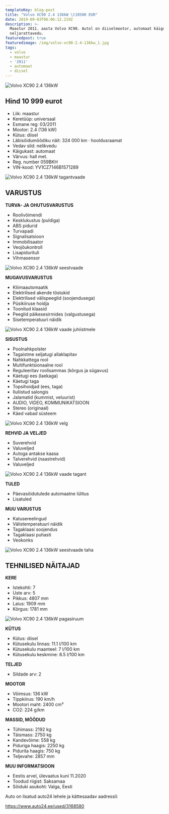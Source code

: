 ```yaml
---
templateKey: blog-post
title: "Volvo XC90 2.4 136kW \t10500 EUR"
date: 2019-09-03T06:06:12.219Z
description: >-
  Maastur 2011. aasta Volvo XC90. Autol on diiselmootor, automaat käigukast ja
  neljarattavedu.
featuredpost: true
featuredimage: /img/volvo-xc90-2.4-136kw_1.jpg
tags:
  - volvo
  - maastur
  - '2011'
  - automaat
  - diisel
---
```

![Volvo XC90 2.4 136kW](/img/volvo-xc90-2.4-136kw_1.jpg "Volvo XC90 2.4 136kW")

## Hind 10 999 eurot

* Liik:	maastur
* Keretüüp:	universaal
* Esmane reg:	03/2011
* Mootor:	2.4 (136 kW)
* Kütus:	diisel
* Läbisõidumõõdiku näit:	324 000 km · hooldusraamat
* Vedav sild:	nelikvedu
* Käigukast:	automaat
* Värvus:	hall met.
* Reg. number	059BKH
* VIN-kood:	YV1CZ7146B1571289

![Volvo XC90 2.4 136kW tagantvaade](/img/volvo-xc90-2.4-136kw_2.jpg "Volvo XC90 2.4 136kW tagantvaade")

## VARUSTUS

**TURVA- JA OHUTUSVARUSTUS**

* Roolivõimendi
* Kesklukustus (puldiga)
* ABS pidurid
* Turvapadi
* Signalisatsioon
* Immobilisaator
* Veojõukontroll
* Lisapidurituli
* Vihmasensor

![Volvo XC90 2.4 136kW seestvaade](/img/volvo-xc90-2.4-136kw_3.jpg "Volvo XC90 2.4 136kW seestvaade")

**MUGAVUSVARUSTUS**

* Kliimaautomaatik
* Elektrilised akende tõstukid
* Elektrilised välispeeglid (soojendusega)
* Püsikiiruse hoidja
* Toonitud klaasid
* Peeglid päikesesirmides (valgustusega)
* Sisetemperatuuri näidik

![Volvo XC90 2.4 136kW vaade juhiistmele](/img/volvo-xc90-2.4-136kw_6.jpg "Volvo XC90 2.4 136kW vaade juhiistmele")

**SISUSTUS**

* Poolnahkpolster
* Tagaistme seljatugi allaklapitav
* Nahkkattega rool
* Multifunktsionaalne rool
* Reguleeritav roolisammas (kõrgus ja sügavus)
* Käetugi ees (laekaga)
* Käetugi taga
* Topsihoidjad (ees, taga)
* Iluliistud salongis
* Jalamatid (kummist, veluurist)
* AUDIO, VIDEO, KOMMUNIKATSIOON
* Stereo (originaal)
* Käed vabad süsteem

![Volvo XC90 2.4 136kW velg](/img/volvo-xc90-2.4-136kw_4.jpg "Volvo XC90 2.4 136kW velg")

**REHVID JA VELJED**

* Suverehvid
* Valuveljed
* Autoga antakse kaasa
* Talverehvid (naastrehvid)
* Valuveljed

![Volvo XC90 2.4 136kW vaade tagant](/img/volvo-xc90-2.4-136kw_5.jpg "Volvo XC90 2.4 136kW vaade tagant")

**TULED**

* Päevasõidutulede automaatne lülitus
* Lisatuled

**MUU VARUSTUS**

* Katusereelingud
* Välistemperatuuri näidik
* Tagaklaasi soojendus
* Tagaklaasi puhasti
* Veokonks

![Volvo XC90 2.4 136kW seestvaade taha](/img/volvo-xc90-2.4-136kw_7.jpg "Volvo XC90 2.4 136kW seestvaade taha")

## TEHNILISED NÄITAJAD

**KERE**

* Istekohti:	7
* Uste arv:	5
* Pikkus:	4807 mm
* Laius:	1909 mm
* Kõrgus:	1781 mm

![Volvo XC90 2.4 136kW pagasiruum](/img/volvo-xc90-2.4-136kw_8.jpg "Volvo XC90 2.4 136kW pagasiruum")

**KÜTUS**

* Kütus:	diisel
* Kütusekulu linnas:	11.1 l/100 km
* Kütusekulu maanteel:	7 l/100 km
* Kütusekulu keskmine:	8.5 l/100 km

**TELJED**

* Sildade arv:	2

**MOOTOR**

* Võimsus:	136 kW
* Tippkiirus:	190 km/h
* Mootori maht:	2400 cm³
* CO2:	224 g/km

**MASSID, MÕÕDUD**

* Tühimass:	2192 kg
* Täismass:	2750 kg
* Kandevõime:	558 kg
* Piduriga haagis:	2250 kg
* Pidurita haagis:	750 kg
* Teljevahe:	2857 mm

**MUU INFORMATSIOON**

* Eestis arvel, ülevaatus kuni 11.2020
* Toodud riigist: Saksamaa
* Sõiduki asukoht: Valga, Eesti

Auto on lisatud auto24 lehele ja kättesaadav aadressil:

<https://www.auto24.ee/used/3168580>
